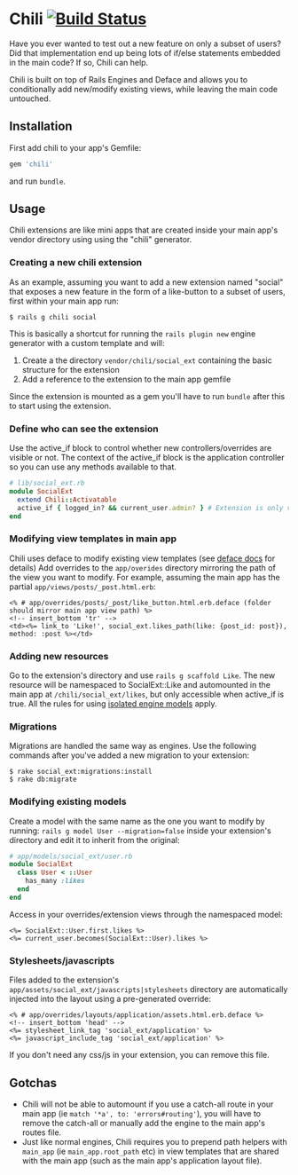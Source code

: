 # Chili [![Build Status](https://secure.travis-ci.org/balvig/chili.png?branch=master)](http://travis-ci.org/balvig/chili)

Have you ever wanted to test out a new feature on only a subset of users?
Did that implementation end up being lots of if/else statements embedded in the main code?
If so, Chili can help.

Chili is built on top of Rails Engines and Deface and allows you to conditionally add new/modify existing views,
while leaving the main code untouched.

## Installation

First add chili to your app's Gemfile:

```ruby
gem 'chili'
```

and run `bundle`.

## Usage

Chili extensions are like mini apps that are created inside your main app's vendor directory using using the "chili" generator.

### Creating a new chili extension

As an example, assuming you want to add a new extension named "social" that exposes a new feature in the form of a like-button
to a subset of users, first within your main app run:

    $ rails g chili social

This is basically a shortcut for running the `rails plugin new` engine generator with a custom template and will:

1. Create a the directory `vendor/chili/social_ext` containing the basic structure for the extension
2. Add a reference to the extension to the main app gemfile

Since the extension is mounted as a gem you'll have to run `bundle`
after this to start using the extension.

### Define who can see the extension

Use the active_if block to control whether new controllers/overrides are visible or not.
The context of the active_if block is the application controller so you can use any methods available to that.

```ruby
# lib/social_ext.rb
module SocialExt
  extend Chili::Activatable
  active_if { logged_in? && current_user.admin? } # Extension is only visible to logged in admin users
end
```

### Modifying view templates in main app

Chili uses deface to modify existing view templates (see [deface docs](https://github.com/railsdog/deface#using-the-deface-dsl-deface-files) for details)
Add overrides to the `app/overides` directory mirroring the path of the view you want to modify.
For example, assuming the main app has the partial `app/views/posts/_post.html.erb`:

```erb
<% # app/overrides/posts/_post/like_button.html.erb.deface (folder should mirror main app view path) %>
<!-- insert_bottom 'tr' -->
<td><%= link_to 'Like!', social_ext.likes_path(like: {post_id: post}), method: :post %></td>
```

### Adding new resources

Go to the extension's directory and use `rails g scaffold Like`. The new resource will be namespaced to SocialExt::Like
and automounted in the main app at `/chili/social_ext/likes`, but only accessible when active_if is true.
All the rules for using [isolated engine models](http://railscasts.com/episodes/277-mountable-engines?view=asciicast) apply.

### Migrations

Migrations are handled the same way as engines. Use the
following commands after you've added a new migration to your extension:

    $ rake social_ext:migrations:install
    $ rake db:migrate

### Modifying existing models

Create a model with the same name as the one you want to modify by running: `rails g model User --migration=false` inside your extension's directory
and edit it to inherit from the original:

```ruby
# app/models/social_ext/user.rb
module SocialExt
  class User < ::User
    has_many :likes
  end
end
```

Access in your overrides/extension views through the namespaced model:

```erb
<%= SocialExt::User.first.likes %>
<%= current_user.becomes(SocialExt::User).likes %>
```

### Stylesheets/javascripts

Files added to the extension's `app/assets/social_ext/javascripts|stylesheets` directory are automatically injected into the layout using a pre-generated override:

```erb
<% # app/overrides/layouts/application/assets.html.erb.deface %>
<!-- insert_bottom 'head' -->
<%= stylesheet_link_tag 'social_ext/application' %>
<%= javascript_include_tag 'social_ext/application' %>
```

If you don't need any css/js in your extension, you can remove this file.

## Gotchas

- Chili will not be able to automount if you use a catch-all route in your main app (ie `match '*a', to: 'errors#routing'`), you will have to remove the catch-all or manually add the engine to the main app's routes file.
- Just like normal engines, Chili requires you to prepend path helpers with `main_app` (ie `main_app.root_path` etc) in view templates that are shared with the main app (such as the main app's application layout file).
